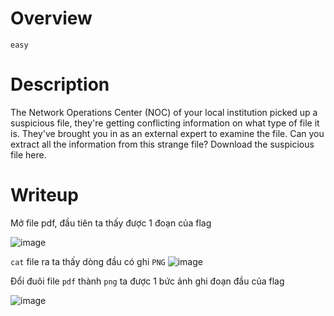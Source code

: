 # Overview #
`easy`

# Description #
The Network Operations Center (NOC) of your local institution picked up a suspicious file, they're getting conflicting information on what type of file it is. They've brought you in as an external expert to examine the file. Can you extract all the information from this strange file?
Download the suspicious file here.

# Writeup #
Mở file pdf, đầu tiên ta thấy được 1 đoạn của flag

![image](https://github.com/zangcinh/PicoCTF_Writeup/assets/173159694/893cf6fc-1997-4bdf-9449-56902087c71d)

`cat` file ra ta thấy dòng đầu có ghi `PNG`
![image](https://github.com/zangcinh/PicoCTF_Writeup/assets/173159694/96710861-2522-41e6-bf5e-4f0800faf599)

Đổi đuôi file `pdf` thành `png` ta được 1 bức ảnh ghi đoạn đầu của flag

![image](https://github.com/zangcinh/PicoCTF_Writeup/assets/173159694/3e6b1321-1ccf-4021-9478-bb031e673e02)
